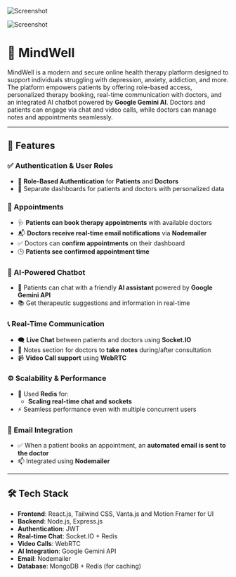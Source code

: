 ![Screenshot](/mindwell1.jpg)

![Screenshot](/chat1.jpg)
# 🧠 MindWell

MindWell is a modern and secure online health therapy platform designed to support individuals struggling with depression, anxiety, addiction, and more. The platform empowers patients by offering role-based access, personalized therapy booking, real-time communication with doctors, and an integrated AI chatbot powered by **Google Gemini AI**. Doctors and patients can engage via chat and video calls, while doctors can manage notes and appointments seamlessly.

---

## 🚀 Features

### ✅ Authentication & User Roles
- 🔐 **Role-Based Authentication** for **Patients** and **Doctors**
- 🔄 Separate dashboards for patients and doctors with personalized data

### 📅 Appointments
- 🩺 **Patients can book therapy appointments** with available doctors
- 📬 **Doctors receive real-time email notifications** via **Nodemailer**
- ✅ Doctors can **confirm appointments** on their dashboard
- 🕒 **Patients see confirmed appointment time**

### 🤖 AI-Powered Chatbot
- 💬 Patients can chat with a friendly **AI assistant** powered by **Google Gemini API**
- 📚 Get therapeutic suggestions and information in real-time

### 📞 Real-Time Communication
- 🗨️ **Live Chat** between patients and doctors using **Socket.IO**
- 🧠 Notes section for doctors to **take notes** during/after consultation
- 📹 **Video Call support** using **WebRTC**

### ⚙️ Scalability & Performance
- 🔄 Used **Redis** for:
  - **Scaling real-time chat and sockets**
- ⚡ Seamless performance even with multiple concurrent users

### 📧 Email Integration
- ✅ When a patient books an appointment, an **automated email is sent to the doctor**
- 📫 Integrated using **Nodemailer**

---

## 🛠️ Tech Stack

- **Frontend**: React.js, Tailwind CSS, Vanta.js and Motion Framer for UI
- **Backend**: Node.js, Express.js
- **Authentication**: JWT
- **Real-time Chat**: Socket.IO + Redis
- **Video Calls**: WebRTC
- **AI Integration**: Google Gemini API
- **Email**: Nodemailer
- **Database**: MongoDB + Redis (for caching)


